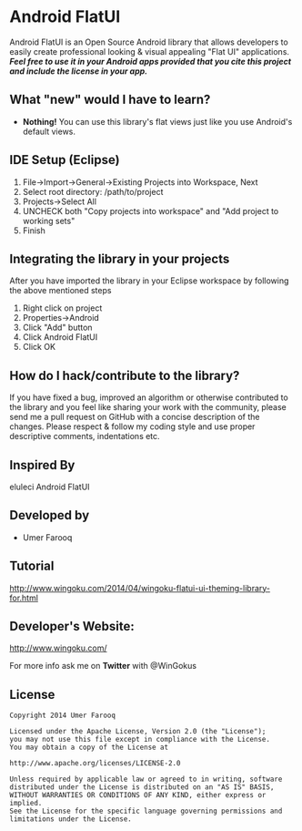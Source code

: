 Android FlatUI
==============

Android FlatUI is an Open Source Android library that allows developers to easily create professional looking &amp; visual appealing "Flat UI" applications. **_Feel free to use it in your Android apps provided that you cite this project and include the license in your app._**


What "new" would I have to learn?
----------------------------------

* **Nothing!** You can use this library's flat views just like you use Android's default views.


IDE Setup (Eclipse)
---------

1. File->Import->General->Existing Projects into Workspace, Next
2. Select root directory: /path/to/project
3. Projects->Select All
4. UNCHECK both "Copy projects into workspace" and "Add project to working sets"
5. Finish

Integrating the library in your projects
------------------------------------------

After you have imported the library in your Eclipse workspace by following the above mentioned steps
1. Right click on project
2. Properties->Android
3. Click "Add" button
4. Click Android FlatUI
5. Click OK


How do I hack/contribute to the library?
-----------------------------------------

If you have fixed a bug, improved an algorithm or otherwise contributed to the library and you feel like sharing your work with the community, please send me a pull request on GitHub with a concise description of the changes. Please respect & follow my coding style and use proper descriptive comments, indentations etc.


Inspired By
-----------

eluleci Android FlatUI


Developed by
----------

* Umer Farooq


Tutorial
---------

http://www.wingoku.com/2014/04/wingoku-flatui-ui-theming-library-for.html

Developer's Website:
---------------------

http://www.wingoku.com/


For more info ask me on **Twitter** with @WinGokus


License
-------

    Copyright 2014 Umer Farooq
    
    Licensed under the Apache License, Version 2.0 (the "License");
    you may not use this file except in compliance with the License.
    You may obtain a copy of the License at
    
    http://www.apache.org/licenses/LICENSE-2.0
    
    Unless required by applicable law or agreed to in writing, software
    distributed under the License is distributed on an "AS IS" BASIS,
    WITHOUT WARRANTIES OR CONDITIONS OF ANY KIND, either express or implied.
    See the License for the specific language governing permissions and
    limitations under the License.

